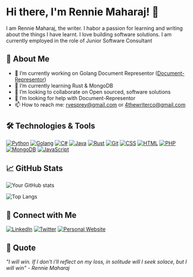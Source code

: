 # Hi there, I'm Rennie Maharaj! 👋

I am Rennie Maharaj, the writer. I habor a passion for learning and writing about the things I have learnt. I love building software solutions. I am currently employed in the role of Junior Software Consultant

## 🚀 About Me

- 🔭 I’m currently working on Golang Document Representor ([Document-Representor](https://github.com/renniemaharaj/Document-Representor))
- 🌱 I’m currently learning Rust & MongoDB
- 👯 I’m looking to collaborate on Open sourced, software solutions
- 🤔 I’m looking for help with Document-Representor
- 📫 How to reach me: rvesprey@gmail.com or 4thewriterco@gmail.com

## 🛠️ Technologies & Tools

[![Python](https://img.shields.io/badge/python-3.11-blue?style=flat&logo=python)](https://www.python.org/)
[![Golang](https://img.shields.io/badge/go-1.21-green?style=flat&logo=go)](https://go.dev/)
[![C#](https://img.shields.io/badge/c%23-11.0-orange?style=flat&logo=C%23)](https://dotnet.microsoft.com/)
[![Java](https://img.shields.io/badge/java-17-brightgreen?style=flat&logo=java)](https://www.oracle.com/java/)
[![Rust](https://img.shields.io/badge/rust-1.74-purple?style=flat&logo=rust)](https://www.rust-lang.org/)
[![Git](https://img.shields.io/badge/git-%F?style=flat&logo=git)](https://github.com/)
[![CSS](https://img.shields.io/badge/css-latest-blueviolet?style=flat&logo=css3)](https://developer.mozilla.org/en-US/docs/Web/CSS)
[![HTML](https://img.shields.io/badge/html-5.4-yellow?style=flat&logo=html5)](https://developer.mozilla.org/en-US/docs/Web/HTML)
[![PHP](https://img.shields.io/badge/php-8.2-violet?style=flat&logo=php)](https://www.php.net/)
[![MongoDB](https://img.shields.io/badge/mongodb-6.1-darkgreen?style=flat&logo=mongodb)](https://www.mongodb.com/)
[![JavaScript](https://img.shields.io/badge/-JavaScript-333333?style=flat&logo=javascript)](https://www.javascript.com/)

## 📈 GitHub Stats

![Your GitHub stats](https://github-readme-stats.vercel.app/api?username=renniemaharaj&show_icons=true&hide_border=true&theme=radical)

![Top Langs](https://github-readme-stats.vercel.app/api/top-langs/?username=renniemaharaj&layout=compact&theme=radical&hide_border=true)

## 🔗 Connect with Me

[![LinkedIn](https://img.shields.io/badge/-LinkedIn-333333?style=flat&logo=linkedin)](https://linkedin.com/in/renniemaharaj)
[![Twitter](https://img.shields.io/badge/-Twitter-333333?style=flat&logo=twitter)](https://twitter.com/irenniemaharaj)
[![Personal Website](https://img.shields.io/badge/-Website-333333?style=flat&logo=google-chrome)](https://thewriterco.com)

<!--## 💼 Featured Projects

### [Project 1](project link)
**Description:** A brief description of Project 1 and what it does.

**Technologies Used:** JavaScript, HTML, CSS

### [Project 2](project link)
**Description:** A brief description of Project 2 and what it does.

**Technologies Used:** Python, Flask, SQLAlchemy

### [Project 3](project link)
**Description:** A brief description of Project 3 and what it does.

**Technologies Used:** Node.js, Express, MongoDB

## 📜 Blog Posts

- [Post Title 1](blog link)
- [Post Title 2](blog link)
- [Post Title 3](blog link)

## 🏆 Achievements

- Achievement 1
- Achievement 2
- Achievement 3-->

<!--## 🎓 Education

- **[Your Degree]** in [Your Field] from [Your University] (Year)

## 📅 Recent Activity-->

<!--START_SECTION:activity
1. ❗️ Closed issue [#1](https://github.com/yourusername/reponame/issues/1) in [renniemaharaj/reponame](https://github.com/yourusername/reponame)
2. 🎉 Merged PR [#2](https://github.com/yourusername/reponame/pull/2) in [renniemaharaj/reponame](https://github.com/yourusername/reponame)
3. 💪 Opened PR [#3](https://github.com/yourusername/reponame/pull/3) in [renniemaharaj/reponame](https://github.com/yourusername/reponame)
<!--END_SECTION:activity-->

## 💬 Quote

*"I will win. If I don't i'll reflect on my loss, in solitude will I seek solace, but I will win" - Rennie Maharaj*

<!--
**yourusername/yourusername** is a ✨ _special_ ✨ repository because its `README.md` (this file) appears on your GitHub profile.
You can click the Preview link to take a look at your changes.
-->
